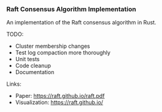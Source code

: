 ### Raft Consensus Algorithm Implementation

An implementation of the Raft consensus algorithm in Rust.

TODO:
 - Cluster membership changes
 - Test log compaction more thoroughly
 - Unit tests
 - Code cleanup
 - Documentation

Links:
 - Paper: https://raft.github.io/raft.pdf
 - Visualization: https://raft.github.io/
